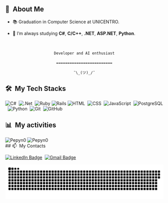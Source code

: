 <div>

  ## 🧭 &nbsp;About Me

  - 📚 Graduation in Computer Science at UNICENTRO.
  <!-- - 🔭 I'm currently working on <a href="#">MyJob</a> -->

  - 🌱  I’m always studying **C#**, **C/C++**, **.NET**, **ASP.NET**, **Python**.

  <br>
  

</div>


<div align="center">

  `Developer and AI enthusiast`
  <br>

  `=========================`
  <br>

  `¯\_(ツ)_/¯`
</div>

<div>

  ## 🛠️ &nbsp;My Tech Stacks
  ![C#](https://img.shields.io/badge/c%23-%23239120.svg?style=for-the-badge&logo=c-sharp&logoColor=white)&nbsp;
  ![.Net](https://img.shields.io/badge/.NET-5C2D91?style=for-the-badge&logo=.net&logoColor=white)&nbsp;
  ![Ruby](https://img.shields.io/badge/ruby-%23CC342D.svg?style=for-the-badge&logo=ruby&logoColor=white)
  ![Rails](https://img.shields.io/badge/rails-%23CC0000.svg?style=for-the-badge&logo=ruby-on-rails&logoColor=white)
  ![HTML](https://img.shields.io/badge/-HTML-0D1117?style=flat&logo=HTML5)&nbsp;
  ![CSS](https://img.shields.io/badge/-CSS-0D1117?style=flat&logo=CSS3&logoColor=1572B6)&nbsp;
  ![JavaScript](https://img.shields.io/badge/-JavaScript-0D1117?style=flat&logo=javascript)&nbsp;
  ![PostgreSQL](https://img.shields.io/badge/-PostgreSQL-0D1117?style=flat&logo=postgresql)&nbsp;
  ![Python](https://img.shields.io/badge/-Python-0D1117?style=flat&logo=python)&nbsp;
  ![Git](https://img.shields.io/badge/-Git-0D1117?style=flat&logo=git)&nbsp;
  ![GitHub](https://img.shields.io/badge/-GitHub-0D1117?style=flat&logo=github)&nbsp;

</div>


<div>

  ## 📊 &nbsp;My activities
  <a>
    <img width=450 height=170 align="center" alt="Pepyn0" src="https://github-readme-stats.vercel.app/api?username=Ewerthon-izi&theme=midnight-purple&show_icons=true&bg_color=0D1117&hide_border=true&count_private=true" />
  </a>
  <a> 
    <img align="center" alt="Pepyn0" src="https://github-readme-stats.vercel.app/api/top-langs/?username=Ewerthon-izi&theme=midnight-purple&layout=compact&bg_color=0D1117&hide_border=true&count_private=true" />
  </a>
</div>

<div>
  ## 📫 &nbsp;My Contacts

  <!-- [![Portfolio Badge](https://img.shields.io/badge/-Portifolio-blueviolet?style=flat-square&logo=Portfolio&logoColor=white)](https://pepyn0.github.io/)&nbsp; -->
  [![LinkedIn Badge](https://img.shields.io/badge/-Ewerthon-blue?style=flat-square&logo=Linkedin&logoColor=white&link=https://www.linkedin.com/in/ewerthon-izidoro/)](https://www.linkedin.com/in/ewerthon-izidoro/)&nbsp;
  [![Gmail Badge](https://img.shields.io/badge/-ewer.izi@gmail.com-red?style=flat-square&logo=Gmail&logoColor=white)](mailto:ewer.izi@gmail.com)&nbsp;
</div>


<!-- ![Snake animation](https://github.com/Pepyn0/Pepyn0/blob/output/github-contribution-grid-snake.svg) -->

<div>
  <img src="https://github.com/Pepyn0/Pepyn0/raw/output/github-contribution-grid-snake.svg" alt="snake"></center>
</div>
